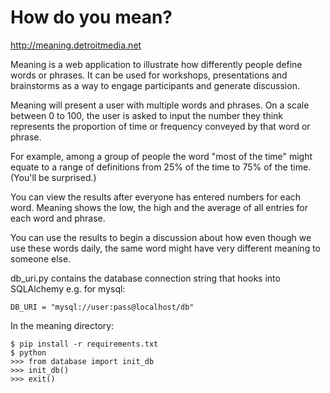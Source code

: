 How do you mean?
================

http://meaning.detroitmedia.net

Meaning is a web application to illustrate how differently people
define words or phrases. It can be used for workshops, presentations and brainstorms as a way to engage participants and generate discussion.

Meaning will present a user with multiple words and phrases. On a scale 
between 0 to 100, the user is asked to input the number they think represents the proportion of time or frequency conveyed by that word or phrase.

For example, among a group of people the word "most of the time" might equate to a range of definitions from 25% of the time to 75% of the time. (You'll be surprised.)

You can view the results after everyone has entered numbers for each word. Meaning shows the low, the high and the average of all entries for each word and phrase.

You can use the results to begin a discussion about how even though we use these words daily, the same word might have very different meaning to someone else.

db\_uri.py contains the database connection string that hooks into SQLAlchemy
e.g. for mysql:
    
    DB_URI = "mysql://user:pass@localhost/db"

In the meaning directory:

    $ pip install -r requirements.txt
    $ python
    >>> from database import init_db
    >>> init_db()
    >>> exit()
